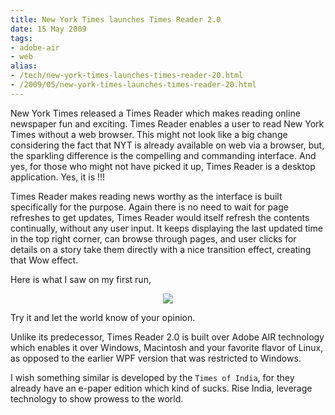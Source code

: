 ```yaml
---
title: New York Times launches Times Reader 2.0
date: 15 May 2009
tags: 
- adobe-air
- web
alias:
- /tech/new-york-times-launches-times-reader-20.html
- /2009/05/new-york-times-launches-times-reader-20.html
---
```


New York Times released a Times Reader which makes reading online newspaper fun 
and exciting. Times Reader enables a user to read New York Times without a web 
browser. This might not look like a big change considering the fact that NYT is 
already available on web via a browser, but, the sparkling difference is the compelling 
and commanding interface. And yes, for those who might not have picked it up, Times Reader 
is a desktop application. Yes, it is !!!

<!-- break here -->

Times Reader makes reading news worthy as the interface is built specifically for the 
purpose. Again there is no need to wait for page refreshes to get updates, Times Reader 
would itself refresh the contents continually, without any user input. It keeps 
displaying the last updated time in the top right corner, can browse through pages, 
and user clicks for details on a story take them directly with a nice transition effect, creating that Wow effect.

Here is what I saw on my first run,

<div class="separator" style="clear: both; text-align: center;">
    <a href="http://2.bp.blogspot.com/_Igofzvi0TDM/SgzrjyxkumI/AAAAAAAAE48/et4jx0QLZS4/s1600-h/NewYorkTimes.JPG" imageanchor="1" style="margin-left: 1em; margin-right: 1em;"><img border="0" src="http://2.bp.blogspot.com/_Igofzvi0TDM/SgzrjyxkumI/AAAAAAAAE48/et4jx0QLZS4/s400/NewYorkTimes.JPG"></a>
</div>

Try it and let the world know of your opinion.

Unlike its predecessor, Times Reader 2.0 is built over Adobe AIR technology which 
enables it over Windows, Macintosh and your favorite flavor of Linux, as opposed to 
the earlier WPF version that was restricted to Windows.

I wish something similar is developed by the `Times of India`, for they already have 
an e-paper edition which kind of sucks. Rise India, leverage technology to show prowess 
to the world.